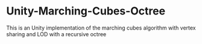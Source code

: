 # Unity-Marching-Cubes-Octree
This is an Unity implementation of the marching cubes algorithm with vertex sharing and LOD with a recursive octree
